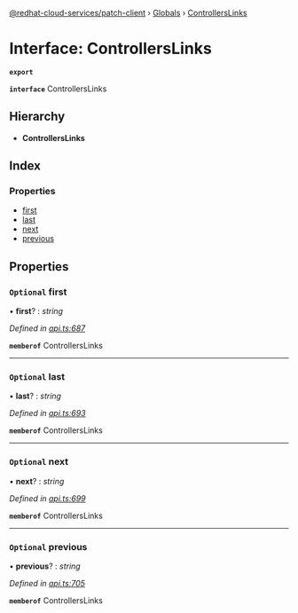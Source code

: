 [@redhat-cloud-services/patch-client](../README.md) › [Globals](../globals.md) › [ControllersLinks](controllerslinks.md)

# Interface: ControllersLinks

**`export`** 

**`interface`** ControllersLinks

## Hierarchy

* **ControllersLinks**

## Index

### Properties

* [first](controllerslinks.md#optional-first)
* [last](controllerslinks.md#optional-last)
* [next](controllerslinks.md#optional-next)
* [previous](controllerslinks.md#optional-previous)

## Properties

### `Optional` first

• **first**? : *string*

*Defined in [api.ts:687](https://github.com/RedHatInsights/javascript-clients.gi/blob/2c41ef32/packages/patch/api.ts#L687)*

**`memberof`** ControllersLinks

___

### `Optional` last

• **last**? : *string*

*Defined in [api.ts:693](https://github.com/RedHatInsights/javascript-clients.gi/blob/2c41ef32/packages/patch/api.ts#L693)*

**`memberof`** ControllersLinks

___

### `Optional` next

• **next**? : *string*

*Defined in [api.ts:699](https://github.com/RedHatInsights/javascript-clients.gi/blob/2c41ef32/packages/patch/api.ts#L699)*

**`memberof`** ControllersLinks

___

### `Optional` previous

• **previous**? : *string*

*Defined in [api.ts:705](https://github.com/RedHatInsights/javascript-clients.gi/blob/2c41ef32/packages/patch/api.ts#L705)*

**`memberof`** ControllersLinks
